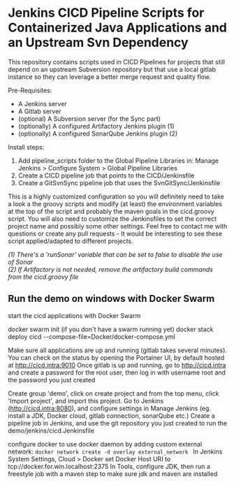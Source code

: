 # Jenkins CICD Pipeline Scripts for Containerized Java Applications and an Upstream Svn Dependency
This repository contains scripts used in CICD Pipelines for projects that still depend on an upstream Subversion 
repository but that use a local gitlab instance so they can leverage a better merge request and quality flow.  

Pre-Requisites: 
* A Jenkins server
* A Gitlab server
* (optional) A Subversion server (for the Sync part)
* (optionally) A configured Artifactory Jenkins plugin (1)
* (optionally) A configured SonarQube Jenkins plugin (2)

Install steps:
1. Add pipeline_scripts folder to the Global Pipeline Libraries in: Manage Jenkins > Configure System > Global Pipeline Libraries
2. Create a CICD pipeline job that points to the CICD/Jenkinsfile 
3. Create a GitSvnSync pipeline job that uses the SvnGitSync/Jenkinsfile

This is a highly customized configuration so you will definitely need to take a look a the groovy scripts and modify 
(at least) the environment variables at the top of the script and probably the maven goals in the cicd.groovy script.  You will also need to customize the Jenkinsfiles to 
set the correct project name and possibly some other settings.  Feel free to contact me with questions or create any pull requests -
It would be interesting to see these script applied/adapted to different projects. 


_(1) There's a 'runSonar' variable that can be set to false to disable the use of Sonar_  
_(2) If Artifactory is not needed, remove the artifactory build commands from the cicd.groovy file_


## Run the demo on windows with Docker Swarm
start the cicd applications with Docker Swarm

docker swarm init (if you don't have a swarm running yet)
docker stack deploy cicd --compose-file=Docker/docker-compose.yml

Make sure all applications are up and running (gitlab takes several minutes). You can check on the status by opening
the Portainer UI, by default hosted at http://cicd.intra:9010
Once gitlab is up and running, go to http://cicd.intra and create a password for the root user, 
then log in with username root and the password you just created

Create group 'demo', click on create project and from the top menu, click 'Import project', and import this project.
Go to Jenkins (http://cicd.intra:8080), and configure settings in Manage Jenkins (eg. install a JDK, Docker cloud, gitlab connection, sonarQube etc.)
Create a pipeline job in Jenkins, and use the git repository you just created to run the demo/jenkins/cicd.Jenkinsfile

configure docker to use docker daemon by adding custom external network: `docker network create -d overlay external_network
`
In Jenkins System Settings, Cloud > Docker set Docker Host URI to tcp://docker.for.win.localhost:2375
In Tools, configure JDK, then run a freestyle job with a maven step to make sure jdk and maven are installed 

